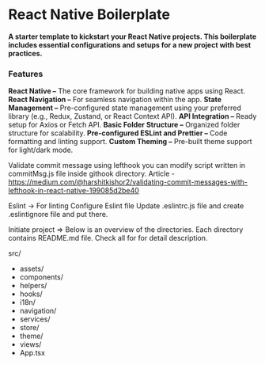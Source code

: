 # React Native Boilerplate

**A starter template to kickstart your React Native projects. This boilerplate includes essential configurations and setups for a new project with best practices.**

### Features

**React Native –** The core framework for building native apps using React.
**React Navigation –** For seamless navigation within the app.
**State Management –** Pre-configured state management using your preferred library (e.g., Redux, Zustand, or React Context API).
**API Integration –** Ready setup for Axios or Fetch API.
**Basic Folder Structure –** Organized folder structure for scalability.
**Pre-configured ESLint and Prettier –** Code formatting and linting support.
**Custom Theming –** Pre-built theme support for light/dark mode.

Validate commit message using lefthook
you can modify script written in commitMsg.js file inside githook directory.
Article - https://medium.com/@harshitkishor2/validating-commit-messages-with-lefthook-in-react-native-199085d2be40

Eslint -> For linting Configure Eslint file Update .eslintrc.js file and create .eslintignore file and put there.

Initiate project => Below is an overview of the directories. Each directory contains README.md file. Check all for for detail description.

src/
  - assets/
  - components/
  - helpers/
  - hooks/
  - i18n/
  - navigation/
  - services/
  - store/
  - theme/
  - views/
  - App.tsx
